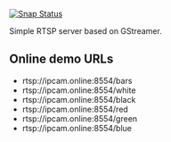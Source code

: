 [![Snap Status](https://build.snapcraft.io/badge/RSATom/rtsp-test-server.svg)](https://build.snapcraft.io/user/RSATom/rtsp-test-server)

Simple RTSP server based on GStreamer.

## Online demo URLs
* rtsp://ipcam.online:8554/bars
* rtsp://ipcam.online:8554/white
* rtsp://ipcam.online:8554/black
* rtsp://ipcam.online:8554/red
* rtsp://ipcam.online:8554/green
* rtsp://ipcam.online:8554/blue
